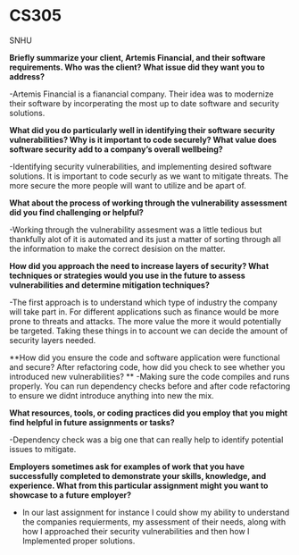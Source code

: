 # CS305
SNHU

**Briefly summarize your client, Artemis Financial, and their software requirements. Who was the client? What issue did they want you to address?**

-Artemis Financial is a fianancial company. Their idea was to modernize their software by incorperating the most up to date software and security solutions.


**What did you do particularly well in identifying their software security vulnerabilities? Why is it important to code securely? What value does software security add to a company’s overall wellbeing?**

-Identifying security vulnerabilities, and implementing desired software solutions. It is important to code securly as we want to mitigate threats. The more secure the more people will want to utilize and be apart of.


**What about the process of working through the vulnerability assessment did you find challenging or helpful?**

-Working through the vulnerability assesment was a little tedious but thankfully alot of it is automated and its just a matter of sorting through all the information to make the correct desision on the matter.


**How did you approach the need to increase layers of security? What techniques or strategies would you use in the future to assess vulnerabilities and determine mitigation techniques?**

-The first approach is to understand which type of industry the company will take part in. For different applications such as finance would be more prone to threats and attacks. The more value the more it would potentially be targeted. Taking these things in to account we can decide the amount of security layers needed.


**How did you ensure the code and software application were functional and secure? After refactoring code, how did you check to see whether you introduced new vulnerabilities?
**
-Making sure the code compiles and runs properly. You can run dependency checks before and after code refactoring to ensure we didnt introduce anything into new the mix.



**What resources, tools, or coding practices did you employ that you might find helpful in future assignments or tasks?**

-Dependency check was a big one that can really help to identify potential issues to mitigate.


**Employers sometimes ask for examples of work that you have successfully completed to demonstrate your skills, knowledge, and experience. What from this particular assignment might you want to showcase to a future employer?**

- In our last assignment for instance I could show my ability to understand the companies requierments, my assessment of their needs, along with how I approached their security vulnerabilities and then how I Implemented proper solutions.
